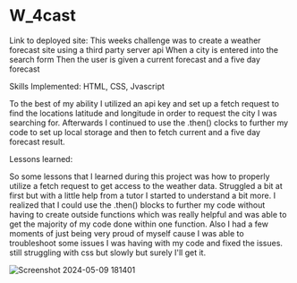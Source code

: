 # W_4cast

Link to deployed site:
This weeks challenge was to create a weather forecast site using a third party server api
When a city is entered into the search form
Then the user is given a current forecast and a five day forecast

Skills Implemented: HTML, CSS, Jvascript

To the best of my ability I utilized an api key and set up a fetch request to find the locations latitude and longitude in order to request the city I was searching for. Afterwards I continued to use the .then() clocks to further my code to set up local storage and then to fetch current and a five day forecast result.

Lessons learned:

So some lessons that I learned during this project was how to properly utilize a fetch request to get access to the weather data. Struggled a bit at first but with a little help from a tutor I started to understand a bit more. I realized that I could use the .then() blocks to further my code without having to create outside functions which was really helpful and was able to get the majority of my code done within one function. Also I had a few moments of just being very proud of myself cause I was able to troubleshoot some issues I was having with my code and fixed the issues. still struggling with css but slowly but surely I'll get it. 






![Screenshot 2024-05-09 181401](https://github.com/taperez1989/W_4cast/assets/159385170/761b5796-de01-4b0f-9fcf-a51711808b5f)
